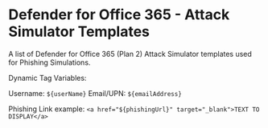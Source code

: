 # Defender for Office 365 - Attack Simulator Templates
A list of Defender for Office 365 (Plan 2) Attack Simulator templates used for Phishing Simulations.


Dynamic Tag Variables:

Username:
```${userName}```
Email/UPN:
```${emailAddress}```

Phishing Link example:
```<a href="${phishingUrl}" target="_blank">TEXT TO DISPLAY</a>```
